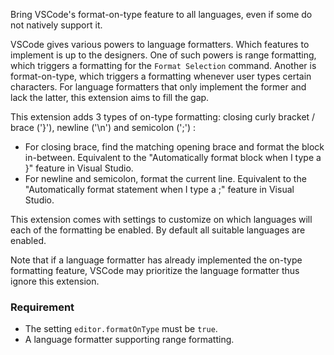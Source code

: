 Bring VSCode's format-on-type feature to all languages, even if some do not natively support it.

VSCode gives various powers to language formatters. Which features to implement is up to the designers. One of such powers is range formatting, which triggers a formatting for the `Format Selection` command. Another is format-on-type, which triggers a formatting whenever user types certain characters. For language formatters that only implement the former and lack the latter, this extension aims to fill the gap.

This extension adds 3 types of on-type formatting: closing curly bracket / brace ('}'), newline ('\\n') and semicolon (';') :

* For closing brace, find the matching opening brace and format the block in-between. Equivalent to the "Automatically format block when I type a }" feature in Visual Studio.
* For newline and semicolon, format the current line. Equivalent to the "Automatically format statement when I type a ;" feature in Visual Studio.

This extension comes with settings to customize on which languages will each of the formatting be enabled. By default all suitable languages are enabled.

Note that if a language formatter has already implemented the on-type formatting feature, VSCode may prioritize the language formatter thus ignore this extension.

### Requirement

* The setting `editor.formatOnType` must be `true`.
* A language formatter supporting range formatting.
